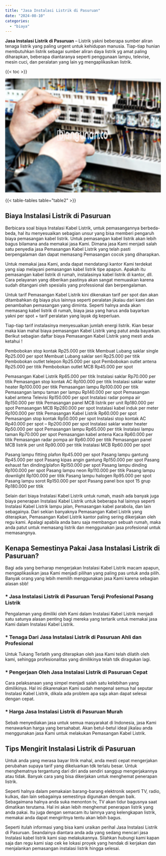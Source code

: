```yaml
---
title: "Jasa Instalasi Listrik di Pasuruan"
date: "2024-08-10"
categories: 
  - "biaya"
---
```


**Jasa Instalasi Listrik di Pasuruan** – Listrik yakni beberapa sumber aliran tenaga listrik yang paling urgent untuk kehidupan manusia. Tiap-tiap hunian membutuhkan listrik sebagai sumber aliran daya listrik yg amat paling diharapkan, beberapa diantaranya seperti penggunaan lampu, televise, mesin cuci, dan peralatan yang lain yg mengaplikasikan listrik.

{{< toc >}}

![Jasa Instalasi Listrik di Pasuruan](/images/instalasi-listrik-murah35.png)

{{< table-tables table="table2" >}}

## Biaya Instalasi Listrik di Pasuruan

Berbicara soal biaya Instalasi Kabel Listrik, untuk pemasangannya berbeda-beda, hal itu menyesuaikan sebagian unsur yang bisa memberi pengaruh biaya pemasangan kabel listrik. Untuk pemasangan kabel listrik akan lebih bagus bilamana anda memakai jasa Kami. Dimana jasa Kami menjadi salah satu penyedia jasa Pemasangan Kabel Listrik yang telah pasti berpengalaman dan dapat memasang Pemasangan cocok yang diharapkan.

Untuk memakai jasa Kami, anda dapat mendatangi kantor Kami terdekat yang siap melayani pemasangan kabel listrik tipe apapun. Apakah itu pemasangan kabel listrik di rumah, instalasinya kabel listrik di kantor, dll. Cara pelayanan yang diberikan pastinya akan sangat memuaskan karena sudah ditangani oleh spesialis yang professional dan berpengalaman.

Untuk tarif Pemasangan Kabel Listrik kini dikenakan tarif per spot dan akan ditambahkan dg biaya plus lainnya seperti peralatan jikalau dari kami dan penambahan pemasangan yang diminta. Seperti halnya anda akan memasang kabel listrik di rumah, biaya jasa yang harus anda bayarkan yakni per spot + tarif peralatan yang layak dg keperluan.

Tiap-tiap tarif instalasinya menyesuaikan jumlah energi listrik. Kian besar maka kian mahal biaya pemasangan Kabel Listrik yang patut anda bayarkan. Berikut sebagian daftar biaya Pemasangan Kabel Listrik yang mesti anda ketahui !

Pembobokan stop kontak Rp25.000 per titik Membuat Lubang saklar single Rp25.000 per spot Membuat Lubang saklar seri Rp25.000 per titik Pembobokan outlet telepon Rp25.000 per spot Pembobokan outlet antena Rp25.000 per titik Pembobokan outlet MCB Rp45.000 per spot

Pemasangan Kabel Listrik Rp65.000 per titik Instalasi saklar Rp70.000 per titik Pemasangan stop kontak AC Rp100.000 per titik Instalasi saklar water heater Rp100.000 per titik Pemasangan lampu Rp100.000 per titik Pemasangan lampu taman per lampu Rp140.000 per spot Pemasangan kabel antena Televisi Rp150.000 per spot Instalasi radar pompa air Rp150.000 per titik Pemasangan panel MCB listrik per unit Rp180.000 per spot Pemasangan MCB Rp280.000 per spot Instalasi kabel induk per meter Rp100.000 per titik Pemasangan Kabel Listrik Rp60.000 per spot Pemasangan stop kontak Rp50.000 per spot Instalasi stop kontak AC Rp40.000 per spot – Rp200.000 per spot Instalasi saklar water heater Rp50.000 per spot Pemasangan lampu Rp65.000 per titik Instalasi lampu taman Rp70.000 per spot Pemasangan kabel antena Kaca Rp60.000 per titik Pemasangan radar pompa air Rp60.000 per titik Pemasangan panel MCB listrik per unit Rp90.000 per titik Instalasi MCB Rp60.000 per spot

Pasang lampu fitting plafon Rp45.000 per spot Pasang lampu gantung Rp45.000 per spot Pasang kipas angin gantung Rp150.000 per spot Pasang exhaust fan dinding/plafon Rp150.000 per spot Pasang lampu dinding Rp100.000 per spot Pasang lampu neon Rp110.000 per titik Pasang lampu downlight Rp100.000 per titik Pasang lampu halogen Rp95.000 per spot Pasang lampu sorot Rp150.000 per spot Pasang panel box spot 15 grup Rp180.000 per titik

Selain dari biaya Instalasi Kabel Listrik untuk rumah, masih ada banyak juga biaya penerapan Instalasi Kabel Listrik untuk beberapa hal lainnya seperti Instalasi Kabel Listrik lampu jalan, Pemasangan kabel parabola, dan lain sebagainya. Dari sekian banyaknya Pemasangan Kabel Listrik yang diterapkan, Pemasangan Kabel Listrik kantor paling sering dikerjakan oleh regu kami. Apalagi apabila anda baru saja membangun sebuah rumah, maka anda patut untuk memasang listrik dan menggunakan jasa profesional untuk memasangnya.

## Kenapa Semestinya Pakai Jasa Instalasi Listrik di Pasuruan?

Bagi ada yang berharap mengerjakan Instalasi Kabel Listrik macam apapun, mengaplikasikan jasa Kami menjadi pilihan yang paling pas untuk anda pilih. Banyak orang yang lebih memilih menggunakan jasa Kami karena sebagian alasan sbb!

### \* Jasa Instalasi Listrik di Pasuruan Teruji Profesional Pasang Listrik

Pengalaman yang dimiliki oleh Kami dalam Instalasi Kabel Listrik menjadi satu satunya alasan penting bagi mereka yang tertarik untuk memakai jasa Kami dalam Instalasi Kabel Listrik.

### \* Tenaga Dari Jasa Instalasi Listrik di Pasuruan Ahli dan Profesional

Untuk Tukang Terlatih yang diterapkan oleh jasa Kami telah dilatih oleh kami, sehingga profesionalitas yang dimilikinya telah tdk diragukan lagi.

### \* Pengerjaan Oleh Jasa Instalasi Listrik di Pasuruan Cepat

Cara pelaksanaan yang simpel menjadi salah satu kelebihan yang dimilikinya. Hal ini dikarenakan Kami sudah mengenal semua hal seputar Instalasi Kabel Listrik, dikala ada problem apa saja akan dapat selesai dengan cepat.

### \* Harga Jasa Instalasi Listrik di Pasuruan Murah

Sebab menyediakan jasa untuk semua masyarakat di Indonesia, jasa Kami menawarkan harga yang bersahabat. Akan betul-betul ideal jikalau anda menggunakan jasa Kami untuk melakukan Pemasangan Kabel Listrik.

## Tips Mengirit Instalasi Listrik di Pasuruan


Untuk anda yang merasa bayar litrik mahal, anda mesti cepat mengerjakan perubahan supaya tarif yang dikeluarkan tdk terlalu besar. Untuk menghematnya tergantung dari diri anda sendiri sanggup mengerjakannya atau tidak. Banyak cara yang bisa dikerjakan untuk menghemat penerapan listrik.

Seperti halnya dalam pemakaian barang-barang elektronik seperti TV, radio, kulkas, dan lain sebagainya semestinya digunakan dengan baik. Sebagaimana halnya anda suka menonton tv, TV akan tidur bagusnya saat dimatikan terutama. Hal ini akan lebih menghemat penerapan listrik yang anda pakai. Itu juga dengan semacam itu lainnya yang kelengkapan listrik, memakai anda dapat mengiritnya tentu akan lebih bagus.

Seperti itulah informasi yang bisa kami uraikan perihal Jasa Instalasi Listrik di Pasuruan. Seandainya diantara anda ada yang sedang mencari jasa Instalasi kabel listrik kami siap melakukannya. Silahkan hubungi kami kapan saja dan regu kami siap cek ke lokasi proyek yang hendak di kerjakan dan menjalankan pemasangan instalasi listrik hingga selesai.
